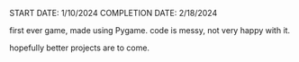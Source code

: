 START DATE: 1/10/2024
COMPLETION DATE: 2/18/2024

first ever game, made using Pygame. 
code is messy, not very happy with it.

hopefully better projects are to come. 
